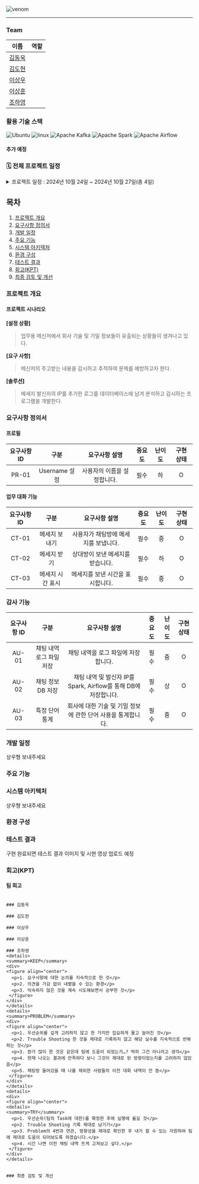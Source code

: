 ![venom](https://capsule-render.vercel.app/api?type=venom&height=200&text=플레이데이터%20DE%2032기%204rd%202조&fontSize=40&color=100:ff7f00,100:87ceeb&stroke=ffffff)

---

### Team

| 이름     | 역할            |
|:--------:|:---------------:|
| [김동욱](https://github.com/DONGUK777)   ||
| [김도현](https://github.com/rlaehgus97)   ||
| [이상우](https://github.com/GITSangWoo)   ||
| [이상훈](https://github.com/hun0219)   ||
| [조하영](https://github.com/EstherCho-7)   ||

### 활용 기술 스택
![Ubuntu](https://img.shields.io/badge/ubuntu-orange?style=for-the-badge&logo=ubuntu)
![linux](https://img.shields.io/badge/linux-black?style=for-the-badge&logo=linux)
![Apache Kafka](https://img.shields.io/badge/Apache%20Kafka-000000?style=for-the-badge&logo=apache-kafka&logoColor=white)
![Apache Spark](https://img.shields.io/badge/Apache%20Spark-E25A1C?style=for-the-badge&logo=apache-spark&logoColor=white)
![Apache Airflow](https://img.shields.io/badge/Apache%20Airflow-017E9A?style=for-the-badge&logo=apache-airflow&logoColor=white)
#### 추가 예정

### 🗓️ 전체 프로젝트 일정
<details> 
<summary>프로젝트 일정 : 2024년 10월 24일 ~ 2024년 10월 27일(총 4일)</summary>
  <div align="center">
    <img src="https://github.com/beyond-sw-camp/be04-1st-CLOUDY-UniVerse/assets/122339395/2308712b-988b-49a9-bfb9-a2245533f958" alt="">
    <p align="center">WBS</p>
  </div>

</details>

## 목차
1. [프로젝트 개요](#프로젝트-개요)
2. [요구사항 정의서](#요구사항-정의서)
3. [개발 일정](#개발-일정)
4. [주요 기능](#주요-기능)
5. [시스템 아키텍처](#시스템-아키텍처)
6. [환경 구성](#환경-구성)
7. [테스트 결과](#테스트-결과)
8. [회고(KPT)](#회고(KPT))
9. [최종 검토 및 개선](#최종-검토-및-개선)


### 프로젝트 개요
#### 프로젝트 시나리오
**[설정 상황]**
> 업무용 메신저에서 회사 기술 및 기밀 정보들이 유출되는 상황들이 생겨나고 있다.

**[요구 사항]**
> 메신저의 주고받는 내용을 감시하고 추적하여 문제를 예방하고자 한다.

**[솔루션]**
> 메세지 발신자의 IP를 추가한 로그를 데이터베이스에 남겨 분석하고 감시하는 프로그램을 개발한다.


### 요구사항 정의서

#### 프로필

| **요구사항 ID** | **구분**        | **요구사항 설명**            | **중요도** | **난이도** | **구현 상태** |
|:---------------:|:---------------:|:----------------------------:|:----------:|:----------:|:-------------:|
| PR-01          | Username 설정   | 사용자의 이름을 설정합니다.   | 필수       | 하         | O             |


#### 업무 대화 기능

| **요구사항 ID** | **구분**         | **요구사항 설명**                   | **중요도** | **난이도** | **구현 상태** |
|:---------------:|:----------------:|:------------------------------------:|:----------:|:----------:|:-------------:|
| CT-01          | 메세지 보내기    | 사용자가 채팅방에 메세지를 보냅니다.   | 필수       | 중         | O             |
| CT-02          | 메세지 받기      | 상대방이 보낸 메세지를 받습니다.       | 필수       | 하         | O             |
| CT-03          | 메세지 시간 표시 | 메세지를 보낸 시간을 표시합니다.       | 필수       | 중         | O             |

### 감사 기능

| **요구사항 ID** | **구분**                | **요구사항 설명**                                                | **중요도** | **난이도** | **구현 상태** |
|:---------------:|:-----------------------:|:----------------------------------------------------------------:|:----------:|:----------:|:-------------:|
| AU-01          | 채팅 내역 로그 파일 저장 | 채팅 내역을 로그 파일에 저장합니다.                              | 필수       | 중         | O             |
| AU-02          | 채팅 정보 DB 저장        | 채팅 내역 및 발신자 IP를 Spark, Airflow를 통해 DB에 저장합니다.  | 필수       | 상         | O             |
| AU-03          | 특정 단어 통계           | 회사에 대한 기술 및 기밀 정보에 관한 단어 사용을  통계합니다.    | 필수       | 중         | O             |



### 개발 일정
상우형 보내주세요



### 주요 기능




### 시스템 아키텍처
상우형 보내주세요



### 환경 구성




### 테스트 결과
구현 완료되면 테스트 결과 이미지 및 시현 영상 업로드 예정



### 회고(KPT)
#### 팀 회고
~~~같이 최종 회고 하나 적어도 괜찮을 듯해여

### 김동욱

### 김도현

### 이상우

### 이상훈

### 조하영
<details>
<summary>KEEP</summary>
<div>
<figure align="center"> 
  <p>1. 요구사항에 대한 논의를 지속적으로 한 것</p>
  <p>2. 의견을 가감 없이 내뱉을 수 있는 환경</p>
  <p>3. 익숙하지 않은 것을 계속 시도해보면서 공부한 것</p>
 </figure>
</div>
</details>
<details>
<summary>PROBLEM</summary>
<div>
<figure align="center">
  <p>1. 우선순위를 깊게 고려하지 않고 한 가지만 집요하게 물고 늘어진 것</p>
  <p>2. Trouble Shooting 한 것을 제대로 기록하지 않고 해당 실수를 지속적으로 반복하는 것</p>
  <p>3. 뭔가 많이 한 것은 같은데 팀에 도움이 되었는가…? 딱히 그건 아니라고 생각</p>
  <p>4. 현재 나오는 결과에 만족하다 보니 그것이 제대로 된 방향이었는지를 고려하지 않았음</p>
  <p>5. 채팅방 들어갔을 때 나를 제외한 사람들의 이전 대화 내역이 안 뜸</p>
 </figure>
</div>
</details>
<details>
<div>
<figure align="center">
<details>
<summary>TRY</summary>
  <p>1. 우선순위(팀의 Task에 대한)를 확정한 후에 실행에 옮길 것</p>
  <p>2. Trouble Shooting 기록 제대로 남기기</p>
  <p>3. Problem의 4번과 연관, 방향성을 제대로 확인한 후 내가 할 수 있는 자원하여 팀에 제대로 도움이 되어보도록 하겠습니다.</p>
  <p>4. 시간 나면 이전 채팅 내역 뜨게 고쳐보고 싶다.</p>
 </figure>
</div>
</details>


### 최종 검토 및 개선





















